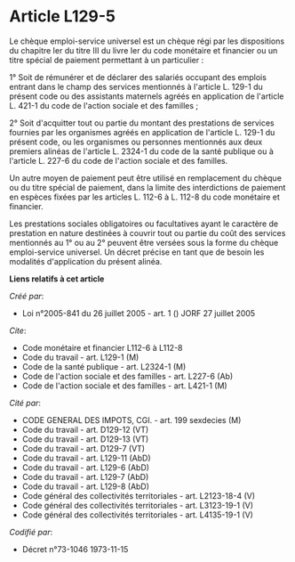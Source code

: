 # Article L129-5

Le chèque emploi-service universel est un chèque régi par les dispositions du chapitre Ier du titre III du livre Ier du code
monétaire et financier ou un titre spécial de paiement permettant à un particulier :

1° Soit de rémunérer et de déclarer des salariés occupant des emplois entrant dans le champ des services mentionnés à
l'article L. 129-1 du présent code ou des assistants maternels agréés en application de l'article L. 421-1 du code de
l'action sociale et des familles ;

2° Soit d'acquitter tout ou partie du montant des prestations de services fournies par les organismes agréés en application
de l'article L. 129-1 du présent code, ou les organismes ou personnes mentionnés aux deux premiers alinéas de l'article L.
2324-1 du code de la santé publique ou à l'article L. 227-6 du code de l'action sociale et des familles.

Un autre moyen de paiement peut être utilisé en remplacement du chèque ou du titre spécial de paiement, dans la limite des
interdictions de paiement en espèces fixées par les articles L. 112-6 à L. 112-8 du code monétaire et financier.

Les prestations sociales obligatoires ou facultatives ayant le caractère de prestation en nature destinées à couvrir tout ou
partie du coût des services mentionnés au 1° ou au 2° peuvent être versées sous la forme du chèque emploi-service universel.
Un décret précise en tant que de besoin les modalités d'application du présent alinéa.

**Liens relatifs à cet article**

_Créé par_:

  - Loi n°2005-841 du 26 juillet 2005 - art. 1 () JORF 27 juillet 2005

_Cite_:

  - Code monétaire et financier L112-6 à L112-8
  - Code du travail - art. L129-1 (M)
  - Code de la santé publique - art. L2324-1 (M)
  - Code de l'action sociale et des familles - art. L227-6 (Ab)
  - Code de l'action sociale et des familles - art. L421-1 (M)

_Cité par_:

  - CODE GENERAL DES IMPOTS, CGI. - art. 199 sexdecies (M)
  - Code du travail - art. D129-12 (VT)
  - Code du travail - art. D129-13 (VT)
  - Code du travail - art. D129-7 (VT)
  - Code du travail - art. L129-11 (AbD)
  - Code du travail - art. L129-6 (AbD)
  - Code du travail - art. L129-7 (AbD)
  - Code du travail - art. L129-8 (AbD)
  - Code général des collectivités territoriales - art. L2123-18-4 (V)
  - Code général des collectivités territoriales - art. L3123-19-1 (V)
  - Code général des collectivités territoriales - art. L4135-19-1 (V)

_Codifié par_:

  - Décret n°73-1046 1973-11-15
